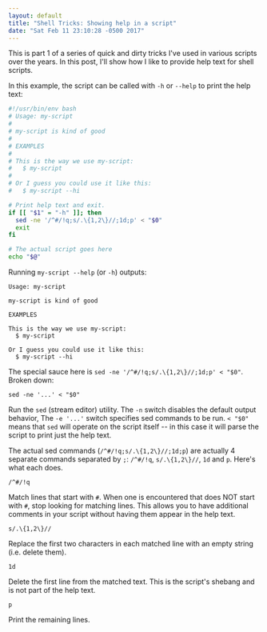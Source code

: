 ```yaml
---
layout: default
title: "Shell Tricks: Showing help in a script"
date: "Sat Feb 11 23:10:28 -0500 2017"
---
```


This is part 1 of a series of quick and dirty tricks I've used in various
scripts over the years. In this post, I'll show how I like to provide help
text for shell scripts.

In this example, the script can be called with `-h` or `--help` to print the
help text:

```sh
#!/usr/bin/env bash
# Usage: my-script
#
# my-script is kind of good
#
# EXAMPLES
#
# This is the way we use my-script:
#   $ my-script
# 
# Or I guess you could use it like this:
#   $ my-script --hi

# Print help text and exit.
if [[ "$1" = "-h" ]]; then
  sed -ne '/^#/!q;s/.\{1,2\}//;1d;p' < "$0"
  exit
fi

# The actual script goes here
echo "$@"
```

Running `my-script --help` (or `-h`) outputs:

```
Usage: my-script

my-script is kind of good

EXAMPLES

This is the way we use my-script:
  $ my-script

Or I guess you could use it like this:
  $ my-script --hi
```

The special sauce here is `sed -ne '/^#/!q;s/.\{1,2\}//;1d;p' < "$0"`. Broken
down:

```
sed -ne '...' < "$0"
```

Run the `sed` (stream editor) utility. The `-n` switch disables the
default output behavior, The `-e '...'` switch specifies sed commands to be
run. `< "$0"` means that `sed` will operate on the script itself -- in this
case it will parse the script to print just the help text.

The actual sed commands (`/^#/!q;s/.\{1,2\}//;1d;p`) are actually 4
separate commands separated by `;`: `/^#/!q`, `s/.\{1,2\}//`, `1d` and `p`.
Here's what each does.

```
/^#/!q
```

Match lines that start with `#`. When one is encountered that does NOT start
with `#`, stop looking for matching lines. This allows you to have additional
comments in your script without having them appear in the help text.

```
s/.\{1,2\}//
```

Replace the first two characters in each matched line with an empty string
(i.e. delete them).

```
1d
```

Delete the first line from the matched text. This is the script's shebang and
is not part of the help text.

```
p
```

Print the remaining lines.
